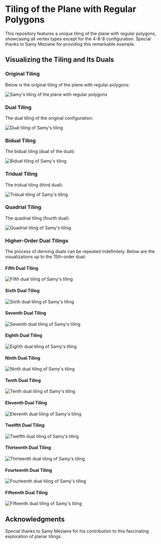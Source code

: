 # Tiling of the Plane with Regular Polygons

This repository features a unique tiling of the plane with regular polygons, showcasing all vertex types except for the 4-8-8 configuration. Special thanks to Samy Meziane for providing this remarkable example.

## Visualizing the Tiling and Its Duals

### Original Tiling

Below is the original tiling of the plane with regular polygons:

![Samy's tiling of the plane with regular polygons](output/samy_0.svg)

### Dual Tiling

The dual tiling of the original configuration:

![Dual tiling of Samy's tiling](output/samy_1.svg)

### Bidual Tiling

The bidual tiling (dual of the dual):

![Bidual tiling of Samy's tiling](output/samy_2.svg)

### Tridual Tiling

The tridual tiling (third dual):

![Tridual tiling of Samy's tiling](output/samy_3.svg)

### Quadrial Tiling

The quadrial tiling (fourth dual):

![Quadrial tiling of Samy's tiling](output/samy_4.svg)

### Higher-Order Dual Tilings

The process of deriving duals can be repeated indefinitely. Below are the visualizations up to the 15th-order dual:

#### Fifth Dual Tiling

![Fifth dual tiling of Samy's tiling](output/samy_5.svg)

#### Sixth Dual Tiling

![Sixth dual tiling of Samy's tiling](output/samy_6.svg)

#### Seventh Dual Tiling

![Seventh dual tiling of Samy's tiling](output/samy_7.svg)

#### Eighth Dual Tiling

![Eighth dual tiling of Samy's tiling](output/samy_8.svg)

#### Ninth Dual Tiling

![Ninth dual tiling of Samy's tiling](output/samy_9.svg)

#### Tenth Dual Tiling

![Tenth dual tiling of Samy's tiling](output/samy_10.svg)

#### Eleventh Dual Tiling

![Eleventh dual tiling of Samy's tiling](output/samy_11.svg)

#### Twelfth Dual Tiling

![Twelfth dual tiling of Samy's tiling](output/samy_12.svg)

#### Thirteenth Dual Tiling

![Thirteenth dual tiling of Samy's tiling](output/samy_13.svg)

#### Fourteenth Dual Tiling

![Fourteenth dual tiling of Samy's tiling](output/samy_14.svg)

#### Fifteenth Dual Tiling

![Fifteenth dual tiling of Samy's tiling](output/samy_15.svg)

## Acknowledgments

Special thanks to Samy Meziane for his contribution to this fascinating exploration of planar tilings.
